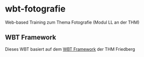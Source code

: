 # wbt-fotografie
Web-based Training zum Thema Fotografie (Modul LL an der THM)


## WBT Framework
Dieses WBT basiert auf dem [WBT Framework](https://scm.thm.de/wbtframework/wbtframework/source/17b3e34551cdac8a59f4274898073fd40a7415d1:) der THM Friedberg
